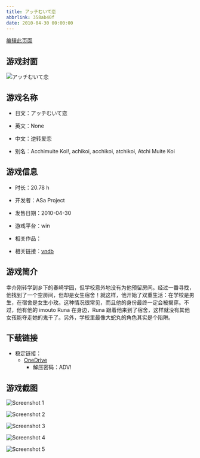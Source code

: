 ```yaml
---
title: アッチむいて恋
abbrlink: 358ab40f
date: 2010-04-30 00:00:00
---
```

[编辑此页面](https://github.com/ACG-3/ADV3-source/blob/main/source/_posts/games/%E3%82%A2%E3%83%83%E3%83%81%E3%82%80%E3%81%84%E3%81%A6%E6%81%8B.md)

## 游戏封面

![アッチむいて恋](https://pan.timero.xyz/onedrive/img_lib_001/%E3%82%A2%E3%83%83%E3%83%81%E3%82%80%E3%81%84%E3%81%A6%E6%81%8B_cover.avif)


## 游戏名称

- 日文：アッチむいて恋
- 英文：None
- 中文：逆转爱恋

- 别名：Acchimuite Koi!, achikoi, acchikoi, atchikoi, Atchi Muite Koi


## 游戏信息

- 时长：20.78 h
- 开发者：ASa Project
- 发售日期：2010-04-30
- 游戏平台：win
- 相关作品：

- 相关链接：[vndb](https://vndb.org/v3671)


## 游戏简介

幸介刚转学到乡下的春崎学园，但学校意外地没有为他预留房间。经过一番寻找，他找到了一个空房间，但却是女生宿舍！就这样，他开始了双重生活：在学校是男生，在宿舍是女生小玫。这种情况很常见，而且他的身份最终一定会被揭穿。不过，他有他的 imouto Runa 在身边，Runa 跟着他来到了宿舍，这样就没有其他女孩能夺走她的鬼千了。另外，学校里最像大蛇丸的角色其实是个陷阱。




## 下载链接

- 稳定链接：
    - [OneDrive](https://pan.timero.xyz/onedrive/adv_lib_001/%E3%82%A2%E3%83%83%E3%83%81%E3%82%80%E3%81%84%E3%81%A6%E6%81%8B)
        - 解压密码：ADV!



## 游戏截图


![Screenshot 1](https://pan.timero.xyz/onedrive/img_lib_001/%E3%82%A2%E3%83%83%E3%83%81%E3%82%80%E3%81%84%E3%81%A6%E6%81%8B_Screenshot_1.avif)

![Screenshot 2](https://pan.timero.xyz/onedrive/img_lib_001/%E3%82%A2%E3%83%83%E3%83%81%E3%82%80%E3%81%84%E3%81%A6%E6%81%8B_Screenshot_2.avif)

![Screenshot 3](https://pan.timero.xyz/onedrive/img_lib_001/%E3%82%A2%E3%83%83%E3%83%81%E3%82%80%E3%81%84%E3%81%A6%E6%81%8B_Screenshot_3.avif)

![Screenshot 4](https://pan.timero.xyz/onedrive/img_lib_001/%E3%82%A2%E3%83%83%E3%83%81%E3%82%80%E3%81%84%E3%81%A6%E6%81%8B_Screenshot_4.avif)

![Screenshot 5](https://pan.timero.xyz/onedrive/img_lib_001/%E3%82%A2%E3%83%83%E3%83%81%E3%82%80%E3%81%84%E3%81%A6%E6%81%8B_Screenshot_5.avif)

